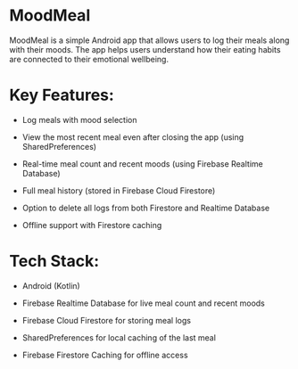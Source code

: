 ﻿
# MoodMeal
MoodMeal is a simple Android app that allows users to log their meals along with their moods.
The app helps users understand how their eating habits are connected to their emotional wellbeing.

# Key Features:
  - Log meals with mood selection
  
  - View the most recent meal even after closing the app (using SharedPreferences)
  
  - Real-time meal count and recent moods (using Firebase Realtime Database)
  
  - Full meal history (stored in Firebase Cloud Firestore)
  
  - Option to delete all logs from both Firestore and Realtime Database
  
  - Offline support with Firestore caching

# Tech Stack:
  - Android (Kotlin)
  
  - Firebase Realtime Database for live meal count and recent moods
  
  - Firebase Cloud Firestore for storing meal logs
  
  - SharedPreferences for local caching of the last meal
  
  - Firebase Firestore Caching for offline access
